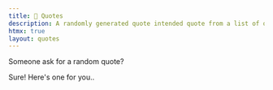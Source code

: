 ```yaml
---
title: 🤔 Quotes
description: A randomly generated quote intended quote from a list of quotes that was not randomly generated.
htmx: true
layout: quotes
---
```


Someone ask for a random quote?

Sure! Here's one for you..
